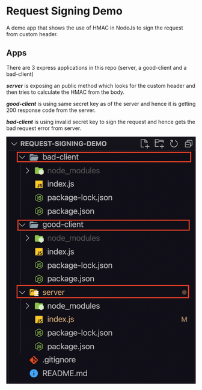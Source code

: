 # Request Signing Demo
A demo app that shows the use of HMAC in NodeJs to sign the request from custom header.

## Apps
There are 3 express applications in this repo (server, a good-client and a bad-client) 

***server*** is exposing an public method which looks for the custom header and then tries to calculate the HMAC from the body.

***good-client*** is using same secret key as of the server and hence it is getting 200 response code from the server.

***bad-client*** is using invalid secret key to sign the request and hence gets the bad request error from server.

![Apps](./images/apps.png?raw=true "Apps")




